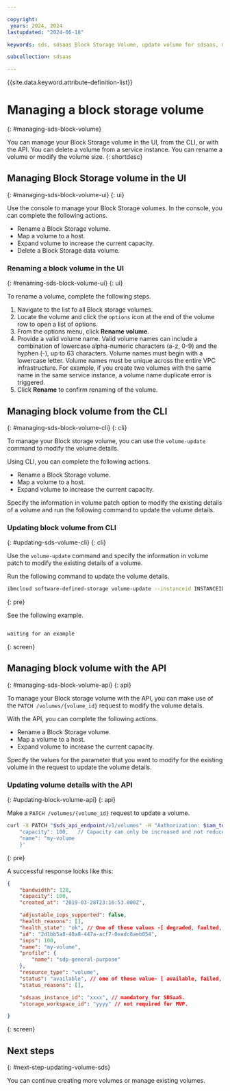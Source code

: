 ```yaml
---

copyright:
 years: 2024, 2024
lastupdated: "2024-06-18"

keywords: sds, sdsaas Block Storage Volume, update volume for sdsaas, manage volume

subcollection: sdsaas

---
```


{{site.data.keyword.attribute-definition-list}}

# Managing a block storage volume
{: #managing-sds-block-volume}

You can manage your Block Storage volume in the UI, from the CLI, or with the API. You can delete a volume from a service instance. You can rename a volume or modify the volume size.
{: shortdesc}

## Managing Block Storage volume in the UI
{: #managing-sds-block-volume-ui}
{: ui}

Use the console to manage your Block Storage volumes. In the console, you can complete the following actions.

* Rename a Block Storage volume.
* Map a volume to a host.
* Expand volume to increase the current capacity.
* Delete a Block Storage data volume.




### Renaming a block volume in the UI
{: #renaming-sds-block-volume-ui}
{: ui}

To rename a volume, complete the following steps.

1. Navigate to the list fo all Block storage volumes.
2. Locate the volume and click the `options` icon at the end of the volume row to open a list of options.
3. From the options menu, click **Rename volume**.
4. Provide a valid volume name. Valid volume names can include a combination of lowercase alpha-numeric characters (a-z, 0-9) and the hyphen (-), up to 63 characters. Volume names must begin with a lowercase letter. Volume names must be unique across the entire VPC infrastructure. For example, if you create two volumes with the same name in the same service instance, a volume name duplicate error is triggered.
5. Click **Rename** to confirm renaming of the volume.





## Managing block volume from the CLI
{: #managing-sds-block-volume-cli}
{: cli}

To manage your Block storage volume, you can use the `volume-update` command to modify the volume details.

Using CLI, you can complete the following actions.

* Rename a Block Storage volume.
* Map a volume to a host.
* Expand volume to increase the current capacity.

Specify the information in volume patch option to modify the existing details of a volume and run the following command to update the volume details.

### Updating block volume from CLI
{: #updating-sds-volume-cli}
{: cli}

Use the `volume-update` command and specify the information in volume patch to modify the existing details of a volume.

Run the following command to update the volume details.


```sh
ibmcloud software-defined-storage volume-update --instanceid INSTANCEID --id ID [--volume-patch VOLUME-PATCH] [--if-match IF-MATCH]
```
{: pre}

See the following example.

```bash

waiting for an example

```
{: screen}



## Managing block volume with the API
{: #managing-sds-block-volume-api}
{: api}

To manage your Block storage volume with the API, you can make use of the `PATCH /volumes/{volume_id}` request to modify the volume details.

With the API, you can complete the following actions.

* Rename a Block Storage volume.
* Map a volume to a host.
* Expand volume to increase the current capacity.

Specify the values for the parameter that you want to modify for the existing volume in the request to update the volume details.

### Updating volume details with the API
{: #updating-block-volume-api}
{: api}

Make a `PATCH /volumes/{volume_id}` request to update a volume.

```sh
curl -X PATCH "$sds_api_endpoint/v1/volumes" -H "Authorization: $iam_token" -d '{
    "capacity": 100,   // Capacity can only be increased and not reduced
    "name": "my-volume
    }'
```
{: pre}

A successful response looks like this:

```json
{
    "bandwidth": 128,
    "capacity": 100,
    "created_at": "2019-03-28T23:16:53.000Z",

    "adjustable_iops_supported": false,
    "health_reasons": [],
    "health_state": "ok", // One of these values -[ degraded, faulted, inapplicable, ok ]
    "id": "2d1bb5a8-40a8-447a-acf7-0eadc8aeb054",
    "iops": 100,
    "name": "my-volume",
    "profile": {
        "name": "sdp-general-purpose"
    },
    "resource_type": "volume",
    "status": "available", // one of these value- [ available, failed, pending, pending_deletion, unusable, updating ]
    "status_reasons": [],

    "sdsaas_instance_id": "xxxx", // mandatory for SDSaaS.
    "storage_workspace_id": "yyyy" // not required for MVP.

}
```
{: screen}


## Next steps
{: #next-step-updating-volume-sds}

You can continue creating more volumes or manage existing volumes.
